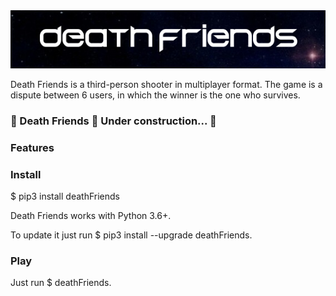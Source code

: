<img src="deathFriends/sprints/death.png">

 <p>Death Friends is a third-person shooter in multiplayer format. The game is a dispute between 6 users, in which the winner is the one who survives.</p>

### 🚧  Death Friends 🚀 Under construction...  🚧

### Features


### Install

$ pip3 install deathFriends

Death Friends works with Python 3.6+.

To update it just run $ pip3 install --upgrade deathFriends.

### Play

Just run $ deathFriends.

